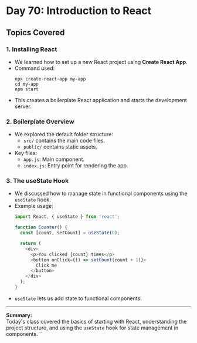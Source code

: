 # Day 70: Introduction to React

## Topics Covered

### 1. Installing React

- We learned how to set up a new React project using **Create React App**.
- Command used:
  ```
  npx create-react-app my-app
  cd my-app
  npm start
  ```
- This creates a boilerplate React application and starts the development server.

### 2. Boilerplate Overview

- We explored the default folder structure:
  - `src/` contains the main code files.
  - `public/` contains static assets.
- Key files:
  - `App.js`: Main component.
  - `index.js`: Entry point for rendering the app.

### 3. The useState Hook

- We discussed how to manage state in functional components using the `useState` hook.
- Example usage:
  ```javascript
  import React, { useState } from 'react';

  function Counter() {
    const [count, setCount] = useState(0);

    return (
      <div>
        <p>You clicked {count} times</p>
        <button onClick={() => setCount(count + 1)}>
          Click me
        </button>
      </div>
    );
  }
  ```
- `useState` lets us add state to functional components.

---

**Summary:**  
Today's class covered the basics of starting with React, understanding the project structure, and using the `useState` hook for state management in components.
``